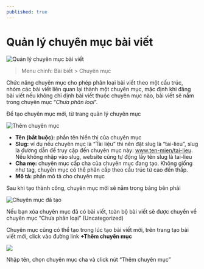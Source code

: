 ```yaml
---
published: true
---
```


# Quản lý chuyên mục bài viết

![Quản lý chuyên mục bài viết](http://i429.photobucket.com/albums/qq12/liu_zango_ne/Huong-dan-quan-tri/chuyenmucbaiviet.jpg)

> Menu chính: Bài biết > Chuyên mục

Chức năng chuyên mục cho phép phân loại bài viết theo một cấu trúc, nhóm các bài viết liên quan lại thành một chuyên mục, mặc định khi đăng bài viết nếu không chỉ định bài viết thuộc chuyên mục nào, bài viết sẽ nằm trong chuyên mục “*Chưa phân loại*”.

Để tạo chuyên mục mới, từ trang quản lý chuyên mục

![Thêm chuyên mục](http://i429.photobucket.com/albums/qq12/liu_zango_ne/them-chuyen-muc.jpg)

- **Tên (bắt buộc):** phần tên hiển thị của chuyên mục
- **Slug:** ví dụ nếu chuyên mục là “Tài liệu” thì nên đặt slug là “tai-lieu”, slug là đường dẫn để truy cập đến chuyên mục này: www.ten-mien/tai-lieu. Nếu không nhập vào slug, website cũng tự động lấy tên slug là tai-lieu
- **Cha mẹ:** chuyên mục cấp cha của chuyên mục đang tạo. Không giống như tag, chuyên mục có thể phân cấp theo cấu trúc từ cao đến thấp.
- **Mô tả:** phần mô tả cho chuyên mục

Sau khi tạo thành công, chuyên mục mới sẽ nằm trong bảng bên phải

![Chuyên mục đã tạo ](http://i429.photobucket.com/albums/qq12/liu_zango_ne/Huong-dan-quan-tri/chuyen-muc-da-tao.jpg)

Nếu bạn xóa chuyên mục đã có bài viết, toàn bộ bài viết sẽ được chuyển về chuyên mục “Chưa phân loại” (Uncategorized)

Chuyên mục cũng có thể tạo trong lúc tạo bài viết mới, trên trang tạo bài viết mới, click vào đường link **+Thêm chuyên mục**

![](http://i429.photobucket.com/albums/qq12/liu_zango_ne/Huong-dan-quan-tri/Chuyen-muc.png)

Nhập tên, chọn chuyên mục cha và click nút “Thêm chuyên mục”
